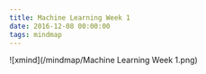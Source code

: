 ```yaml
---
title: Machine Learning Week 1
date: 2016-12-08 00:00:00
tags: mindmap
---
```


![xmind](/mindmap/Machine Learning Week 1.png)
